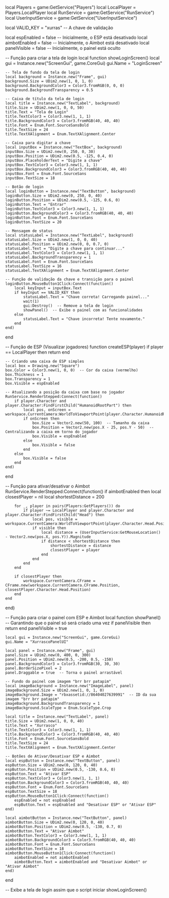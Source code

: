 local Players = game:GetService("Players")
local LocalPlayer = Players.LocalPlayer
local RunService = game:GetService("RunService")
local UserInputService = game:GetService("UserInputService")

local VALID_KEY = "xurras"  -- A chave de validação

local espEnabled = false  -- Inicialmente, o ESP está desativado
local aimbotEnabled = false  -- Inicialmente, o Aimbot está desativado
local panelVisible = false  -- Inicialmente, o painel está oculto

-- Função para criar a tela de login
local function showLoginScreen()
    local gui = Instance.new("ScreenGui", game.CoreGui)
    gui.Name = "LoginScreen"

    -- Tela de fundo da tela de login
    local background = Instance.new("Frame", gui)
    background.Size = UDim2.new(1, 0, 1, 0)
    background.BackgroundColor3 = Color3.fromRGB(0, 0, 0)
    background.BackgroundTransparency = 0.5

    -- Caixa de título da tela de login
    local title = Instance.new("TextLabel", background)
    title.Size = UDim2.new(1, 0, 0, 50)
    title.Text = "Tela de Login"
    title.TextColor3 = Color3.new(1, 1, 1)
    title.BackgroundColor3 = Color3.fromRGB(40, 40, 40)
    title.Font = Enum.Font.SourceSansBold
    title.TextSize = 24
    title.TextXAlignment = Enum.TextXAlignment.Center

    -- Caixa para digitar a chave
    local inputBox = Instance.new("TextBox", background)
    inputBox.Size = UDim2.new(0, 250, 0, 30)
    inputBox.Position = UDim2.new(0.5, -125, 0.4, 0)
    inputBox.PlaceholderText = "Digite a chave"
    inputBox.TextColor3 = Color3.new(1, 1, 1)
    inputBox.BackgroundColor3 = Color3.fromRGB(40, 40, 40)
    inputBox.Font = Enum.Font.SourceSans
    inputBox.TextSize = 18

    -- Botão de login
    local loginButton = Instance.new("TextButton", background)
    loginButton.Size = UDim2.new(0, 250, 0, 40)
    loginButton.Position = UDim2.new(0.5, -125, 0.6, 0)
    loginButton.Text = "Entrar"
    loginButton.TextColor3 = Color3.new(1, 1, 1)
    loginButton.BackgroundColor3 = Color3.fromRGB(40, 40, 40)
    loginButton.Font = Enum.Font.SourceSans
    loginButton.TextSize = 20

    -- Mensagem de status
    local statusLabel = Instance.new("TextLabel", background)
    statusLabel.Size = UDim2.new(1, 0, 0, 40)
    statusLabel.Position = UDim2.new(0, 0, 0.7, 0)
    statusLabel.Text = "Digite a chave para continuar..."
    statusLabel.TextColor3 = Color3.new(1, 1, 1)
    statusLabel.BackgroundTransparency = 1
    statusLabel.Font = Enum.Font.SourceSans
    statusLabel.TextSize = 16
    statusLabel.TextXAlignment = Enum.TextXAlignment.Center

    -- Função de validação da chave e transição para o painel
    loginButton.MouseButton1Click:Connect(function()
        local keyInput = inputBox.Text
        if keyInput == VALID_KEY then
            statusLabel.Text = "Chave correta! Carregando painel..."
            wait(1)
            gui:Destroy()  -- Remove a tela de login
            showPanel()  -- Exibe o painel com as funcionalidades
        else
            statusLabel.Text = "Chave incorreta! Tente novamente."
        end
    end)
end

-- Função de ESP (Visualizar jogadores)
function createESP(player)
    if player == LocalPlayer then return end

    -- Criando uma caixa de ESP simples
    local box = Drawing.new("Square")
    box.Color = Color3.new(1, 0, 0)  -- Cor da caixa (vermelho)
    box.Thickness = 1
    box.Transparency = 1
    box.Visible = espEnabled

    -- Atualizando a posição da caixa com base no jogador
    RunService.RenderStepped:Connect(function()
        if player.Character and player.Character:FindFirstChild("HumanoidRootPart") then
            local pos, onScreen = workspace.CurrentCamera:WorldToViewportPoint(player.Character.HumanoidRootPart.Position)
            if onScreen then
                box.Size = Vector2.new(50, 100)  -- Tamanho da caixa
                box.Position = Vector2.new(pos.X - 25, pos.Y - 50)  -- Centralizando a caixa em torno do jogador
                box.Visible = espEnabled
            else
                box.Visible = false
            end
        else
            box.Visible = false
        end
    end)
end

-- Função para ativar/desativar o Aimbot
RunService.RenderStepped:Connect(function()
    if aimbotEnabled then
        local closestPlayer = nil
        local shortestDistance = 200

        for _, player in pairs(Players:GetPlayers()) do
            if player ~= LocalPlayer and player.Character and player.Character:FindFirstChild("Head") then
                local pos, visible = workspace.CurrentCamera:WorldToViewportPoint(player.Character.Head.Position)
                if visible then
                    local distance = (UserInputService:GetMouseLocation() - Vector2.new(pos.X, pos.Y)).Magnitude
                    if distance < shortestDistance then
                        shortestDistance = distance
                        closestPlayer = player
                    end
                end
            end
        end

        if closestPlayer then
            workspace.CurrentCamera.CFrame = CFrame.new(workspace.CurrentCamera.CFrame.Position, closestPlayer.Character.Head.Position)
        end
    end
end)

-- Função para criar o painel com ESP e Aimbot
local function showPanel()
    -- Garantindo que o painel só será criado uma vez
    if panelVisible then return end
    panelVisible = true

    local gui = Instance.new("ScreenGui", game.CoreGui)
    gui.Name = "XurrascoPanelUI"

    local panel = Instance.new("Frame", gui)
    panel.Size = UDim2.new(0, 400, 0, 300)
    panel.Position = UDim2.new(0.5, -200, 0.5, -150)
    panel.BackgroundColor3 = Color3.fromRGB(30, 30, 30)
    panel.BorderSizePixel = 2
    panel.Draggable = true  -- Torna o painel arrastável

    -- Fundo do painel com imagem "brr brr patapim"
    local imageBackground = Instance.new("ImageLabel", panel)
    imageBackground.Size = UDim2.new(1, 0, 1, 0)
    imageBackground.Image = "rbxassetid://86404027639991"  -- ID da sua imagem "brr brr patapim"
    imageBackground.BackgroundTransparency = 1
    imageBackground.ScaleType = Enum.ScaleType.Crop

    local title = Instance.new("TextLabel", panel)
    title.Size = UDim2.new(1, 0, 0, 40)
    title.Text = "Xurrasco"
    title.TextColor3 = Color3.new(1, 1, 1)
    title.BackgroundColor3 = Color3.fromRGB(40, 40, 40)
    title.Font = Enum.Font.SourceSansBold
    title.TextSize = 24
    title.TextXAlignment = Enum.TextXAlignment.Center

    -- Botões de Ativar/Desativar ESP e Aimbot
    local espButton = Instance.new("TextButton", panel)
    espButton.Size = UDim2.new(0, 120, 0, 40)
    espButton.Position = UDim2.new(0.5, -130, 0.6, 0)
    espButton.Text = "Ativar ESP"
    espButton.TextColor3 = Color3.new(1, 1, 1)
    espButton.BackgroundColor3 = Color3.fromRGB(40, 40, 40)
    espButton.Font = Enum.Font.SourceSans
    espButton.TextSize = 18
    espButton.MouseButton1Click:Connect(function()
        espEnabled = not espEnabled
        espButton.Text = espEnabled and "Desativar ESP" or "Ativar ESP"
    end)

    local aimbotButton = Instance.new("TextButton", panel)
    aimbotButton.Size = UDim2.new(0, 120, 0, 40)
    aimbotButton.Position = UDim2.new(0.5, -130, 0.7, 0)
    aimbotButton.Text = "Ativar Aimbot"
    aimbotButton.TextColor3 = Color3.new(1, 1, 1)
    aimbotButton.BackgroundColor3 = Color3.fromRGB(40, 40, 40)
    aimbotButton.Font = Enum.Font.SourceSans
    aimbotButton.TextSize = 18
    aimbotButton.MouseButton1Click:Connect(function()
        aimbotEnabled = not aimbotEnabled
        aimbotButton.Text = aimbotEnabled and "Desativar Aimbot" or "Ativar Aimbot"
    end)
end

-- Exibe a tela de login assim que o script iniciar
showLoginScreen()
